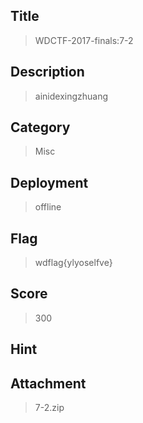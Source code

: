 ## Title

> WDCTF-2017-finals:7-2
## Description

> ainidexingzhuang
## Category
> Misc
## Deployment
> offline
## Flag
>wdflag{ylyoselfve}
## Score
> 300
## Hint
>
## Attachment
> 7-2.zip
